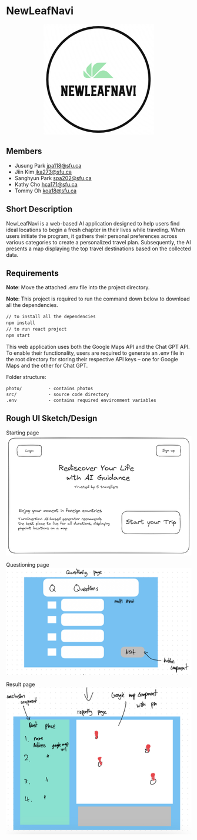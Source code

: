 # NewLeafNavi
<p align="center">
  <img src="src/resources/newleaf.png" height = "300" width = "300"/>
</p>

## Members

- Jusung Park jpa118@sfu.ca
- Jiin Kim jka273@sfu.ca
- Sanghyun Park spa202@sfu.ca
- Kathy Cho hca171@sfu.ca
- Tommy Oh koa18@sfu.ca
## Short Description
NewLeafNavi is a web-based AI application designed to help users find ideal locations to begin a fresh chapter in their lives while traveling. When users initiate the program, it gathers their personal preferences across various categories to create a personalized travel plan. Subsequently, the AI presents a map displaying the top travel destinations based on the collected data.

## Requirements
**Note**: Move the attached .env file into the project directory.

**Note**: This project is required to run the command down below to download all the dependencies.

```bash
// to install all the dependencies
npm install
// to run react project
npm start
```

This web application uses both the Google Maps API and the Chat GPT API. To enable their functionality, users are required to generate an .env file in the root directory for storing their respective API keys – one for Google Maps and the other for Chat GPT.

Folder structure:
```
photo/          - contains photos
src/            - source code directory
.env            - contains required environment variables
```


## Rough UI Sketch/Design

Starting page
![](photo/image.png)

Questioning page
![](photo/question.jpg)

Result page
![](photo/report.jpg)